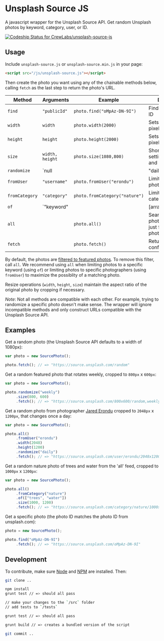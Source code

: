# Unsplash Source JS

A javascript wrapper for the Unsplash Source API. Get random Unsplash photos by keyword, category, user, or ID.

[ ![Codeship Status for CrewLabs/unsplash-source-js](https://codeship.com/projects/668ef1e0-6255-0133-355b-1af77e49650b/status?branch=master)](https://codeship.com/projects/112623)

## Usage

Include `unsplash-source.js` or `unsplash-source.min.js` in your page:

```html
<script src="/js/unsplash-source.js"></script>
```

Then create the photo you want using any of the chainable methods below, calling `fetch` as the last step to return the photo's URL.

Method | Arguments | Example | Description
-------|-----------|---------|------------
`find`|`"publicId"`|`photo.find("oMpAz-DN-9I")`|Finds a photo by its ID
`width`|`width`|`photo.width(2000)`|Sets the width in pixels
`height`|`height`|`photo.height(2000)`|Sets the height in pixels
`size`|`width, height`|`photo.size(1080,800)`|Shorthand for setting the width and height in pixels
`randomize`|`null || "daily" || "weekly"`|`photo.randomize("weekly")`|Sets the randomization interval
`fromUser`|`"username"`|`photo.fromUser("erondu")`|Limits to a specific photographer
`fromCategory`|`"category"`|`photo.fromCategory("nature")`|Limits to a specific category
`of`|`"keyword" || [arrayOfKeywords]`|`photo.of("dog")`|Limits to tags or locations matching the keywords
`all`||`photo.all()`|Searches for all photos, instead of just featured photos
`fetch`||`photo.fetch()`|Returns the configured URL.

By default, the photos are [filtered to featured photos](https://unsplash.com/documentation#get-a-random-photo). To remove this filter, call `all`. We recommend using `all` when limiting photos to a specific keyword (using `of`) or limiting photos to specific photographers (using `fromUser`) to maximize the possiblity of a matching photo.

Resize operations (`width`, `height`, `size`) maintain the aspect ratio of the original photo by cropping if necessary.

*Note*: Not all methods are compatible with each other. For example, trying to randomize a specific photo doesn't make sense. The wrapper will ignore incompatible methods and only construct URLs compatible with the Unsplash Source API.

## Examples

Get a random photo (the Unsplash Source API defaults to a width of 1080px):

```js
var photo = new SourcePhoto();

photo.fetch(); // => "https://source.unsplash.com/random"
```

Get a random featured photo that rotates weekly, cropped to `800px` x `600px`:

```js
var photo = new SourcePhoto();

photo.randomize("weekly")
     .size(800, 600)
     .fetch(); // => "https://source.unsplash.com/800x600/random,weekly"
```

Get a random photo from photographer [Jared Erondu](https://unsplash.com/erondu) cropped to `2048px` x `1200px`, that changes once a day:

```js
var photo = new SourcePhoto();

photo.all()
     .fromUser("erondu")
     .width(2048)
     .height(1200)
     .randomize("daily")
     .fetch(); // => "https://source.unsplash.com/user/erondu/2048x1200/random,daily"
```

Get a random nature photo of trees and water from the 'all' feed, cropped to `1000px` x `1200px`:

```js
var photo = new SourcePhoto();

photo.all()
     .fromCategory("nature")
     .of(["trees", "water"])
     .size(1000, 1200)
     .fetch(); // => "https://source.unsplash.com/category/nature/1000x1200/random?trees,water"
```

Get a specific photo (the photo ID matches the photo ID from unsplash.com):

```js
photo = new SourcePhoto();

photo.find("oMpAz-DN-9I")
     .fetch(); // => "https://source.unsplash.com/oMpAz-DN-9I"
```

## Development

To contribute, make sure [Node](https://nodejs.org/en/) and [NPM](https://www.npmjs.com/) are installed. Then:

```sh
git clone ..

npm install
grunt test // => should all pass

// make your changes to the `/src` folder
// add tests to `/tests`

grunt test // => should all pass

grunt build // => creates a bundled version of the script

git commit ..
```
